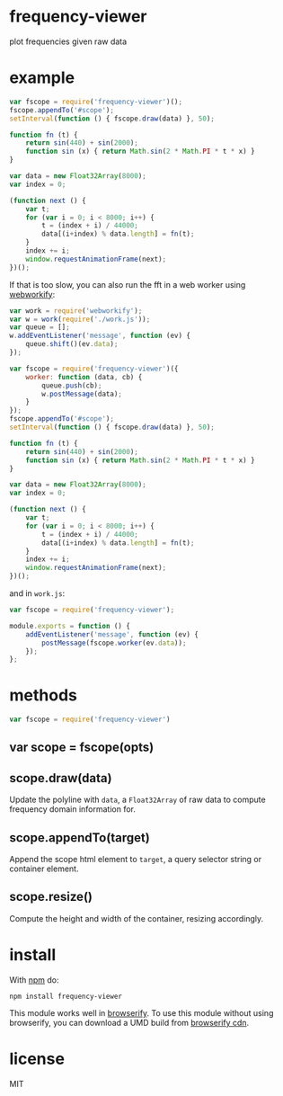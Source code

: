 # frequency-viewer

plot frequencies given raw data

# example

``` js
var fscope = require('frequency-viewer')();
fscope.appendTo('#scope');
setInterval(function () { fscope.draw(data) }, 50);

function fn (t) {
    return sin(440) + sin(2000);
    function sin (x) { return Math.sin(2 * Math.PI * t * x) }
}

var data = new Float32Array(8000);
var index = 0;

(function next () {
    var t;
    for (var i = 0; i < 8000; i++) {
        t = (index + i) / 44000;
        data[(i+index) % data.length] = fn(t);
    }
    index += i;
    window.requestAnimationFrame(next);
})();
```

If that is too slow, you can also run the fft in a web worker using
[webworkify](https://npmjs.org/package/webworkify):

``` js
var work = require('webworkify');
var w = work(require('./work.js'));
var queue = [];
w.addEventListener('message', function (ev) {
    queue.shift()(ev.data);
});

var fscope = require('frequency-viewer')({
    worker: function (data, cb) {
        queue.push(cb);
        w.postMessage(data);
    }
});
fscope.appendTo('#scope');
setInterval(function () { fscope.draw(data) }, 50);

function fn (t) {
    return sin(440) + sin(2000);
    function sin (x) { return Math.sin(2 * Math.PI * t * x) }
}

var data = new Float32Array(8000);
var index = 0;

(function next () {
    var t;
    for (var i = 0; i < 8000; i++) {
        t = (index + i) / 44000;
        data[(i+index) % data.length] = fn(t);
    }
    index += i;
    window.requestAnimationFrame(next);
})();
```

and in `work.js`:

``` js
var fscope = require('frequency-viewer');

module.exports = function () {
    addEventListener('message', function (ev) {
        postMessage(fscope.worker(ev.data));
    });
};
```

# methods

``` js
var fscope = require('frequency-viewer')
```

## var scope = fscope(opts)

## scope.draw(data)

Update the polyline with `data`, a `Float32Array` of raw data to compute
frequency domain information for.

## scope.appendTo(target)

Append the scope html element to `target`, a query selector string or container
element.

## scope.resize()

Compute the height and width of the container, resizing accordingly.

# install

With [npm](https://npmjs.org) do:

```
npm install frequency-viewer
```

This module works well in [browserify](http://browserify.org).
To use this module without using browserify, you can download a UMD build from
[browserify cdn](http://wzrd.in/standalone/frequency-viewer@latest).

# license

MIT
